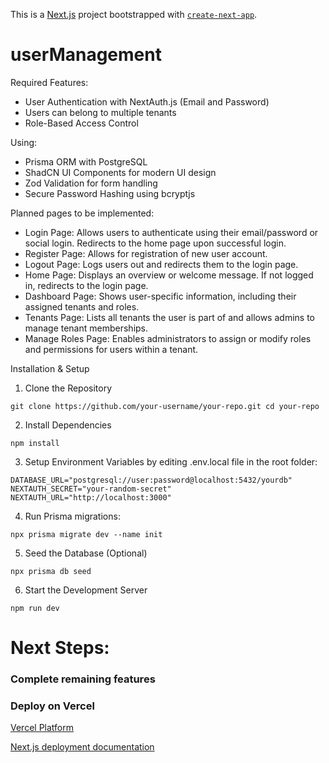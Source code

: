 This is a [Next.js](https://nextjs.org) project bootstrapped with [`create-next-app`](https://nextjs.org/docs/app/api-reference/cli/create-next-app).
# userManagement

Required Features:
- User Authentication with NextAuth.js (Email and Password)
- Users can belong to multiple tenants
- Role-Based Access Control

Using:
- Prisma ORM with PostgreSQL
- ShadCN UI Components for modern UI design
- Zod Validation for form handling
- Secure Password Hashing using bcryptjs

Planned pages to be implemented:
- Login Page: Allows users to authenticate using their email/password or social login. Redirects to the home page upon successful login.
- Register Page: Allows for registration of new user account.
- Logout Page: Logs users out and redirects them to the login page.
- Home Page: Displays an overview or welcome message. If not logged in, redirects to the login page.
- Dashboard Page: Shows user-specific information, including their assigned tenants and roles.
- Tenants Page: Lists all tenants the user is part of and allows admins to manage tenant memberships.
- Manage Roles Page: Enables administrators to assign or modify roles and permissions for users within a tenant.

Installation & Setup

1. Clone the Repository

`git clone https://github.com/your-username/your-repo.git
cd your-repo`

2. Install Dependencies

`npm install`

3. Setup Environment Variables by editing .env.local file in the root folder:

`DATABASE_URL="postgresql://user:password@localhost:5432/yourdb"
NEXTAUTH_SECRET="your-random-secret"
NEXTAUTH_URL="http://localhost:3000"`

4. Run Prisma migrations:

`npx prisma migrate dev --name init`

5. Seed the Database (Optional)

`npx prisma db seed`

6. Start the Development Server

`npm run dev`


# Next Steps:
### Complete remaining features
### Deploy on Vercel
[Vercel Platform](https://vercel.com/new?utm_medium=default-template&filter=next.js&utm_source=create-next-app&utm_campaign=create-next-app-readme) 

[Next.js deployment documentation](https://nextjs.org/docs/app/building-your-application/deploying)
